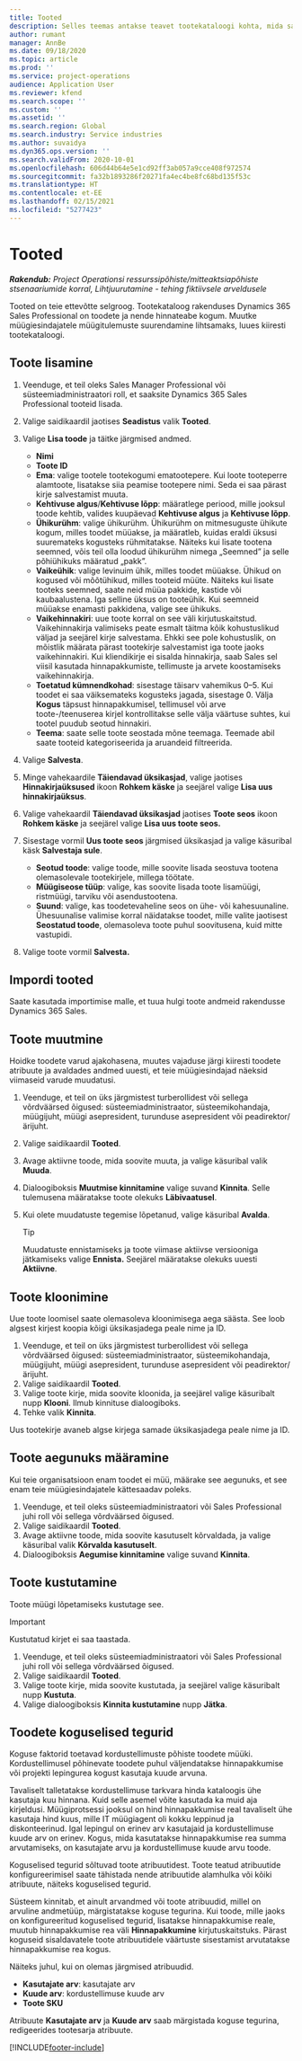 ```yaml
---
title: Tooted
description: Selles teemas antakse teavet tootekataloogi kohta, mida saate kasutada klientidele teie ettevõtte pakutavate toodete ja hinnakujunduse kohta info jagamiseks.
author: rumant
manager: AnnBe
ms.date: 09/18/2020
ms.topic: article
ms.prod: ''
ms.service: project-operations
audience: Application User
ms.reviewer: kfend
ms.search.scope: ''
ms.custom: ''
ms.assetid: ''
ms.search.region: Global
ms.search.industry: Service industries
ms.author: suvaidya
ms.dyn365.ops.version: ''
ms.search.validFrom: 2020-10-01
ms.openlocfilehash: 606d44b64e5e1cd92ff3ab057a9cce408f972574
ms.sourcegitcommit: fa32b1893286f20271fa4ec4be8fc68bd135f53c
ms.translationtype: HT
ms.contentlocale: et-EE
ms.lasthandoff: 02/15/2021
ms.locfileid: "5277423"
---
```

# <a name="products"></a>Tooted

_**Rakendub:** Project Operationsi ressurssipõhiste/mitteaktsiapõhiste stsenaariumide korral,  Lihtjuurutamine - tehing fiktiivsele arveldusele_

Tooted on teie ettevõtte selgroog. Tootekataloog rakenduses Dynamics 365 Sales Professional on toodete ja nende hinnateabe kogum. Muutke müügiesindajatele müügitulemuste suurendamine lihtsamaks, luues kiiresti tootekataloogi.

## <a name="add-a-product"></a>Toote lisamine

1.  Veenduge, et teil oleks Sales Manager Professional või süsteemiadministraatori roll, et saaksite Dynamics 365 Sales Professional tooteid lisada.
2.  Valige saidikaardil jaotises **Seadistus** valik **Tooted**.
3.  Valige **Lisa toode** ja täitke järgmised andmed.

    -  **Nimi**
    -  **Toote ID**
    -  **Ema**: valige tootele tootekogumi ematootepere. Kui loote tooteperre alamtoote, lisatakse siia peamise tootepere nimi. Seda ei saa pärast kirje salvestamist muuta.
    -  **Kehtivuse algus**/**Kehtivuse lõpp**: määratlege periood, mille jooksul toode kehtib, valides kuupäevad **Kehtivuse algus** ja **Kehtivuse lõpp**.
    -  **Ühikurühm**: valige ühikurühm. Ühikurühm on mitmesuguste ühikute kogum, milles toodet müüakse, ja määratleb, kuidas eraldi üksusi suuremateks kogusteks rühmitatakse. Näiteks kui lisate tootena seemned, võis teil olla loodud ühikurühm nimega „Seemned” ja selle põhiühikuks määratud „pakk”.
    -  **Vaikeühik**: valige levinuim ühik, milles toodet müüakse. Ühikud on kogused või mõõtühikud, milles tooteid müüte. Näiteks kui lisate tooteks seemned, saate neid müüa pakkide, kastide või kaubaalustena. Iga selline üksus on tooteühik. Kui seemneid müüakse enamasti pakkidena, valige see ühikuks.
    -  **Vaikehinnakiri**: uue toote korral on see väli kirjutuskaitstud. Vaikehinnakirja valimiseks peate esmalt täitma kõik kohustuslikud väljad ja seejärel kirje salvestama. Ehkki see pole kohustuslik, on mõistlik määrata pärast tootekirje salvestamist iga toote jaoks vaikehinnakiri. Kui kliendikirje ei sisalda hinnakirja, saab Sales sel viisil kasutada hinnapakkumiste, tellimuste ja arvete koostamiseks vaikehinnakirja.
    -  **Toetatud kümnendkohad**: sisestage täisarv vahemikus 0–5. Kui toodet ei saa väiksemateks kogusteks jagada, sisestage 0. Välja **Kogus** täpsust hinnapakkumisel, tellimusel või arve toote-/teenuserea kirjel kontrollitakse selle välja väärtuse suhtes, kui tootel puudub seotud hinnakiri.
    -  **Teema**: saate selle toote seostada mõne teemaga. Teemade abil saate tooteid kategoriseerida ja aruandeid filtreerida.

4.  Valige **Salvesta**.
5.  Minge vahekaardile **Täiendavad üksikasjad**, valige jaotises **Hinnakirjaüksused** ikoon **Rohkem käske** ja seejärel valige **Lisa uus hinnakirjaüksus**.
7.  Valige vahekaardil **Täiendavad üksikasjad** jaotises **Toote seos** ikoon **Rohkem käske** ja seejärel valige **Lisa uus toote seos.**
8.  Sisestage vormil **Uus toote seos** järgmised üksikasjad ja valige käsuribal käsk **Salvestaja sule**.

    -   **Seotud toode**: valige toode, mille soovite lisada seostuva tootena olemasolevale tootekirjele, millega töötate.
    -   **Müügiseose tüüp**: valige, kas soovite lisada toote lisamüügi, ristmüügi, tarviku või asendustootena.
    -   **Suund**: valige, kas toodetevaheline seos on ühe- või kahesuunaline. Ühesuunalise valimise korral näidatakse toodet, mille valite jaotisest **Seostatud toode**, olemasoleva toote puhul soovitusena, kuid mitte vastupidi.

9.  Valige toote vormil **Salvesta.**

## <a name="import-products"></a>Impordi tooted

Saate kasutada importimise malle, et tuua hulgi toote andmeid rakendusse Dynamics 365 Sales.

## <a name="revise-a-product"></a>Toote muutmine

Hoidke toodete varud ajakohasena, muutes vajaduse järgi kiiresti toodete atribuute ja avaldades andmed uuesti, et teie müügiesindajad näeksid viimaseid varude muudatusi.

1.  Veenduge, et teil on üks järgmistest turberollidest või sellega võrdväärsed õigused: süsteemiadministraator, süsteemikohandaja, müügijuht, müügi asepresident, turunduse asepresident või peadirektor/ärijuht.
2.  Valige saidikaardil **Tooted**.
3.  Avage aktiivne toode, mida soovite muuta, ja valige käsuribal valik **Muuda**.
4.  Dialoogiboksis **Muutmise kinnitamine** valige suvand **Kinnita**. Selle tulemusena määratakse toote olekuks **Läbivaatusel**.
5.  Kui olete muudatuste tegemise lõpetanud, valige käsuribal **Avalda**.

    > [!TIP]
    > Muudatuste ennistamiseks ja toote viimase aktiivse versiooniga jätkamiseks valige **Ennista.** Seejärel määratakse olekuks uuesti **Aktiivne**.

## <a name="clone-a-product"></a>Toote kloonimine 

Uue toote loomisel saate olemasoleva kloonimisega aega säästa. See loob algsest kirjest koopia kõigi üksikasjadega peale nime ja ID.

1.  Veenduge, et teil on üks järgmistest turberollidest või sellega võrdväärsed õigused: süsteemiadministraator, süsteemikohandaja, müügijuht, müügi asepresident, turunduse asepresident või peadirektor/ärijuht.
2.  Valige saidikaardil **Tooted**.
3.  Valige toote kirje, mida soovite kloonida, ja seejärel valige käsuribalt nupp **Klooni**. Ilmub kinnituse dialoogiboks.
4.  Tehke valik **Kinnita**.

Uus tootekirje avaneb algse kirjega samade üksikasjadega peale nime ja ID.

## <a name="retire-a-product"></a>Toote aegunuks määramine 

Kui teie organisatsioon enam toodet ei müü, määrake see aegunuks, et see enam teie müügiesindajatele kättesaadav poleks.

1.  Veenduge, et teil oleks süsteemiadministraatori või Sales Professional juhi roll või sellega võrdväärsed õigused.
2.  Valige saidikaardil **Tooted**.
3.  Avage aktiivne toode, mida soovite kasutuselt kõrvaldada, ja valige käsuribal valik **Kõrvalda kasutuselt**.
4.  Dialoogiboksis **Aegumise kinnitamine** valige suvand **Kinnita**.


## <a name="delete-a-product"></a>Toote kustutamine

Toote müügi lõpetamiseks kustutage see.

> [!IMPORTANT]
> Kustutatud kirjet ei saa taastada.

1.  Veenduge, et teil oleks süsteemiadministraatori või Sales Professional juhi roll või sellega võrdväärsed õigused.
2.  Valige saidikaardil **Tooted**.
3.  Valige toote kirje, mida soovite kustutada, ja seejärel valige käsuribalt nupp **Kustuta**.
4.  Valige dialoogiboksis **Kinnita kustutamine** nupp **Jätka**.
 
 ## <a name="quantity-factors-for-products"></a>Toodete koguselised tegurid

Koguse faktorid toetavad kordustellimuste põhiste toodete müüki. Kordustellimusel põhinevate toodete puhul väljendatakse hinnapakkumise või projekti lepingurea kogust kasutaja kuude arvuna.

Tavaliselt talletatakse kordustellimuse tarkvara hinda kataloogis ühe kasutaja kuu hinnana. Kuid selle asemel võite kasutada ka muid aja kirjeldusi. Müügiprotsessi jooksul on hind hinnapakkumise real tavaliselt ühe kasutaja hind kuus, mille IT müügiagent oli kokku leppinud ja diskonteerinud. Igal lepingul on erinev arv kasutajaid ja kordustellimuse kuude arv on erinev. Kogus, mida kasutatakse hinnapakkumise rea summa arvutamiseks, on kasutajate arvu ja kordustellimuse kuude arvu toode.

Koguselised tegurid sõltuvad toote atribuutidest. Toote teatud atribuutide konfigureerimisel saate tähistada nende atribuutide alamhulka või kõiki atribuute, näiteks koguselised tegurid.

Süsteem kinnitab, et ainult arvandmed või toote atribuudid, millel on arvuline andmetüüp, märgistatakse koguse tegurina. Kui toode, mille jaoks on konfigureeritud koguselised tegurid, lisatakse hinnapakkumise reale, muutub  hinnapakkumise rea väli **Hinnapakkumine** kirjutuskaitstuks. Pärast koguseid sisaldavatele toote atribuutidele väärtuste sisestamist arvutatakse hinnapakkumise rea kogus.

Näiteks juhul, kui on olemas järgmised atribuudid. 

- **Kasutajate arv**: kasutajate arv 
- **Kuude arv**: kordustellimuse kuude arv
- **Toote SKU** 

Atribuute **Kasutajate arv** ja **Kuude arv** saab märgistada koguse tegurina, redigeerides tootesarja atribuute. 


[!INCLUDE[footer-include](../includes/footer-banner.md)]